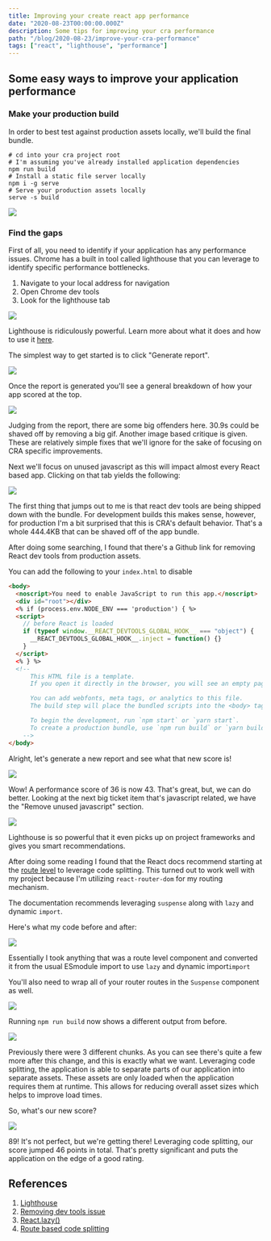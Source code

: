 ```yaml
---
title: Improving your create react app performance
date: "2020-08-23T00:00:00.000Z"
description: Some tips for improving your cra performance
path: "/blog/2020-08-23/improve-your-cra-performance"
tags: ["react", "lighthouse", "performance"]
---
```


## Some easy ways to improve your application performance

### Make your production build

In order to best test against production assets locally, we'll build the final bundle.

```
# cd into your cra project root
# I'm assuming you've already installed application dependencies
npm run build
# Install a static file server locally
npm i -g serve
# Serve your production assets locally
serve -s build
```

![](./terminal-start.png)

### Find the gaps

First of all, you need to identify if your application has any performance issues. Chrome has a built in tool called lighthouse that you can leverage to identify specific performance bottlenecks.

1. Navigate to your local address for navigation
1. Open Chrome dev tools
1. Look for the lighthouse tab

![](./lighthouse.png)

Lighthouse is ridiculously powerful. Learn more about what it does and how to use it [here](lighthouse).

The simplest way to get started is to click "Generate report".

![](./running-report.gif)

Once the report is generated you'll see a general breakdown of how your app scored at the top.

![](./report-before.png)

Judging from the report, there are some big offenders here. 30.9s could be shaved off by removing a big gif. Another image based critique is given. These are relatively simple fixes that we'll ignore for the sake of focusing on CRA specific improvements.

Next we'll focus on unused javascript as this will impact almost every React based app. Clicking on that tab yields the following:

![](./report-unused-js-before.png)

The first thing that jumps out to me is that react dev tools are being shipped down with the bundle. For development builds this makes sense, however, for production I'm a bit surprised that this is CRA's default behavior. That's a whole 444.4KB that can be shaved off of the app bundle.

After doing some searching, I found that there's a Github link for removing React dev tools from production assets.

You can add the following to your `index.html` to disable

```html
<body>
  <noscript>You need to enable JavaScript to run this app.</noscript>
  <div id="root"></div>
  <% if (process.env.NODE_ENV === 'production') { %>
  <script>
    // before React is loaded
    if (typeof window.__REACT_DEVTOOLS_GLOBAL_HOOK__ === "object") {
      __REACT_DEVTOOLS_GLOBAL_HOOK__.inject = function() {}
    }
  </script>
  <% } %>
  <!--
      This HTML file is a template.
      If you open it directly in the browser, you will see an empty page.

      You can add webfonts, meta tags, or analytics to this file.
      The build step will place the bundled scripts into the <body> tag.

      To begin the development, run `npm start` or `yarn start`.
      To create a production bundle, use `npm run build` or `yarn build`.
    -->
</body>
```

Alright, let's generate a new report and see what that new score is!

![](./report-after-dev-tools.png)

Wow! A performance score of 36 is now 43. That's great, but, we can do better. Looking at the next big ticket item that's javascript related, we have the "Remove unused javascript" section.

![](./report-unused-js.png)

Lighthouse is so powerful that it even picks up on project frameworks and gives you smart recommendations.

After doing some reading I found that the React docs recommend starting at the [route level](route-level) to leverage code splitting. This turned out to work well with my project because I'm utilizing `react-router-dom` for my routing mechanism.

The documentation recommends leveraging `suspense` along with `lazy` and dynamic `import`.

Here's what my code before and after:

![](./lazy-route-refactor.png)

Essentially I took anything that was a route level component and converted it from the usual ESmodule import to use `lazy` and dynamic import`import`

You'll also need to wrap all of your router routes in the `Suspense` component as well.

![](./suspense-component.png)

Running `npm run build` now shows a different output from before.

![](./terminal-after-lazy.png)

Previously there were 3 different chunks. As you can see there's quite a few more after this change, and this is exactly what we want. Leveraging code splitting, the application is able to separate parts of our application into separate assets. These assets are only loaded when the application requires them at runtime. This allows for reducing overall asset sizes which helps to improve load times.

So, what's our new score?

![](./report-after-split.png)

89! It's not perfect, but we're getting there! Leveraging code splitting, our score jumped 46 points in total. That's pretty significant and puts the application on the edge of a good rating.

## References

[lighthouse]: https://developers.google.com/web/tools/lighthouse
[gh-191]: https://github.com/facebook/react-devtools/issues/191
[react-suspense]: https://web.dev/code-splitting-suspense/?utm_source=lighthouse&utm_medium=devtools
[route-level]: https://reactjs.org/docs/code-splitting.html#route-based-code-splitting

1. [Lighthouse](lighthouse)
1. [Removing dev tools issue](gh-191)
1. [React.lazy()](react-suspense)
1. [Route based code splitting](route-level)
